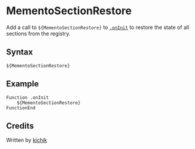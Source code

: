 # MementoSectionRestore

Add a call to `${MementoSectionRestore}` to [`.onInit`][1] to restore the state of all sections from the registry.

## Syntax

    ${MementoSectionRestore}

## Example

	Function .onInit
		${MementoSectionRestore}
	FunctionEnd

## Credits

Written by [kichik][2]

[1]: ../../Callbacks/onInit.md
[2]: http://nsis.sourceforge.net/User:Kichik